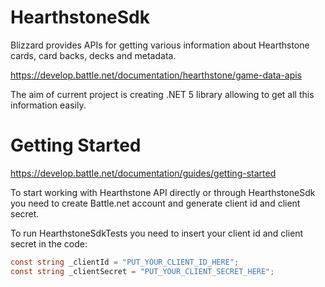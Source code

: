# HearthstoneSdk

Blizzard provides APIs for getting various information about Hearthstone cards, card backs, decks and metadata.

https://develop.battle.net/documentation/hearthstone/game-data-apis

The aim of current project is creating .NET 5 library allowing to get all this information easily.


# Getting Started

https://develop.battle.net/documentation/guides/getting-started

To start working with Hearthstone API directly or through HearthstoneSdk you need to create Battle.net account and generate client id and client secret.

To run HearthstoneSdkTests you need to insert your client id and client secret in the code:

```csharp
const string _clientId = "PUT_YOUR_CLIENT_ID_HERE";
const string _clientSecret = "PUT_YOUR_CLIENT_SECRET_HERE";
```
